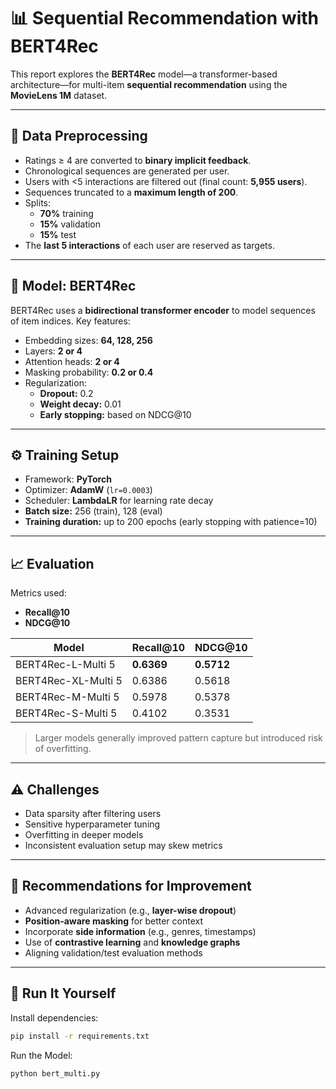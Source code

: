 # 📊 Sequential Recommendation with BERT4Rec

This report explores the **BERT4Rec** model—a transformer-based architecture—for multi-item **sequential recommendation** using the **MovieLens 1M** dataset.

---

## 🔧 Data Preprocessing

- Ratings ≥ 4 are converted to **binary implicit feedback**.
- Chronological sequences are generated per user.
- Users with <5 interactions are filtered out (final count: **5,955 users**).
- Sequences truncated to a **maximum length of 200**.
- Splits:
  - **70%** training
  - **15%** validation
  - **15%** test
- The **last 5 interactions** of each user are reserved as targets.

---

## 🧠 Model: BERT4Rec

BERT4Rec uses a **bidirectional transformer encoder** to model sequences of item indices. Key features:

- Embedding sizes: **64, 128, 256**
- Layers: **2 or 4**
- Attention heads: **2 or 4**
- Masking probability: **0.2 or 0.4**
- Regularization:
  - **Dropout:** 0.2
  - **Weight decay:** 0.01
  - **Early stopping:** based on NDCG@10

---

## ⚙️ Training Setup

- Framework: **PyTorch**
- Optimizer: **AdamW** (`lr=0.0003`)
- Scheduler: **LambdaLR** for learning rate decay
- **Batch size:** 256 (train), 128 (eval)
- **Training duration:** up to 200 epochs (early stopping with patience=10)

---

## 📈 Evaluation

Metrics used:
- **Recall@10**
- **NDCG@10**

| Model                 | Recall@10 | NDCG@10 |
|----------------------|-----------|---------|
| BERT4Rec-L-Multi 5   | **0.6369**   | **0.5712**  |
| BERT4Rec-XL-Multi 5  | 0.6386   | 0.5618  |
| BERT4Rec-M-Multi 5   | 0.5978   | 0.5378  |
| BERT4Rec-S-Multi 5   | 0.4102   | 0.3531  |

> Larger models generally improved pattern capture but introduced risk of overfitting.

---

## ⚠️ Challenges

- Data sparsity after filtering users
- Sensitive hyperparameter tuning
- Overfitting in deeper models
- Inconsistent evaluation setup may skew metrics

---

## 🌟 Recommendations for Improvement

- Advanced regularization (e.g., **layer-wise dropout**)
- **Position-aware masking** for better context
- Incorporate **side information** (e.g., genres, timestamps)
- Use of **contrastive learning** and **knowledge graphs**
- Aligning validation/test evaluation methods

---

## 🚀 Run It Yourself

Install dependencies:

```bash
pip install -r requirements.txt
```

Run the Model:

```bash
python bert_multi.py
```
